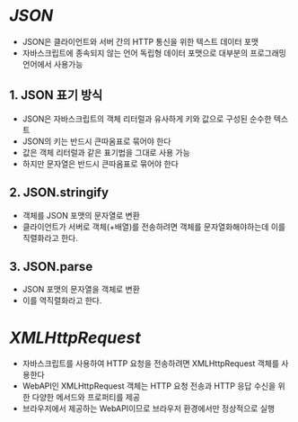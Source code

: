 # ***JSON***
- JSON은 클라이언트와 서버 간의 HTTP 통신을 위한 텍스트 데이터 포맷
- 자바스크립트에 종속되지 않는 언어 독립형 데이터 포맷으로 대부분의 프로그래밍 언어에서 사용가능

## 1. JSON 표기 방식
- JSON은 자바스크립트의 객체 리터럴과 유사하게 키와 값으로 구성된 순수한 텍스트
- JSON의 키는 반드시 큰따옴표로 묶어야 한다
- 값은 객체 리터럴과 같은 표기법을 그대로 사용 가능
- 하지만 문자열은 반드시 큰따옴표로 묶어야 한다


## 2. JSON.stringify
- 객체를 JSON 포맷의 문자열로 변환
- 클라이언트가 서버로 객체(+배열)를 전송하려면 객체를 문자열화해야하는데 이를 직렬화라고 한다.

## 3. JSON.parse
- JSON 포맷의 문자열을 객체로 변환
- 이를 역직렬화라고 한다.

# ***XMLHttpRequest***
- 자바스크립트를 사용하여 HTTP 요청을 전송하려면 XMLHttpRequest 객체를 사용한다
- WebAPI인 XMLHttpRequest 객체는 HTTP 요청 전송과 HTTP 응답 수신을 위한 다양한 메서드와 프로퍼티를 제공
- 브라우저에서 제공하는 WebAPI이므로 브라우저 환경에서만 정상적으로 실행

